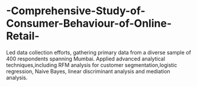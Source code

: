 # -Comprehensive-Study-of-Consumer-Behaviour-of-Online-Retail-
Led data collection efforts, gathering primary data from a diverse sample of 400 respondents spanning Mumbai. Applied advanced analytical techniques,including RFM analysis for customer segmentation,logistic regression, Naive Bayes, linear discriminant analysis and mediation analysis.
